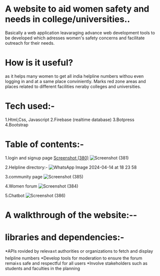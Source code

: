  # A website to aid women safety and needs in college/universities..
Basically a web application leavaraging advance web development tools to be developed which adresses women's safety concerns and 
facilitate outreach for their needs.

# How is it useful?
as it  helps many women to get all india helpline numbers withou even logging in and at a same place conviniently.
Marks red zone areas and places related to different facilities neraby colleges and universities.


# Tech used:-
1.Html,Css, Javascript
2.Firebase (realtime database)
3.Botpress
4.Bootstrap

# Table of contents:-
1.login and signup page
[Screenshot (380)](https://github.com/ANSHIKAA-SINGH/byteverse_Mavericks/assets/161723959/b266b8b6-a672-4c4d-9239-d5868ade433d)
![Screenshot (381)](https://github.com/ANSHIKAA-SINGH/byteverse_Mavericks/assets/161723959/e4d60791-c175-4fbc-a3ae-e7ea81cfd2cd)

2.Helpline directory:-
![WhatsApp Image 2024-04-14 at 18 23 58](https://github.com/ANSHIKAA-SINGH/byteverse_Mavericks/assets/161723959/a1f91818-e7df-4893-bf3b-d10e13f45d31)

3.community page
![Screenshot (385)](https://github.com/ANSHIKAA-SINGH/byteverse_Mavericks/assets/161723959/50fe5772-5c0d-45b9-be55-08db4cb674cf)

4.Women forum
![Screenshot (384)](https://github.com/ANSHIKAA-SINGH/byteverse_Mavericks/assets/161723959/2a2d0b1d-cecf-495a-93b7-32b03c6e800f)

5.Chatbot
![Screenshot (386)](https://github.com/ANSHIKAA-SINGH/byteverse_Mavericks/assets/161723959/338660de-1335-4e16-9f8c-bb7ae70480ac)


# A walkthrough of the website:--





# libraries and dependencies:-
*APIs rovided by releva±t
authorities or organizations to fetch and
display helpline numbers
*Develop tools for moderation to ensure the
forum remai±s safe and respectful for all
users
*Involve stakeholders such as students and
faculties in the planning 





